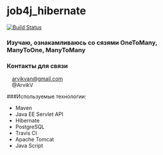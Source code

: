 # job4j_hibernate
[![Build Status](https://app.travis-ci.com/ArvikVan/job4j_hibernate.svg?branch=master)](https://app.travis-ci.com/ArvikVan/job4j_hibernate)
### Изучаю, ознакамливаюсь со сязями OneToMany, ManyToOne, ManyToMany 

### Контакты для связи<br>
<img src="https://img.icons8.com/clouds/100/000000/gmail-new.png" width="10"/> arvikvan@gmail.com<br>
<img src="https://img.icons8.com/color/100/000000/telegram-app--v2.png" width="10"/> @ArvikV

###Используемые технологии:
- Maven
- Java EE Servlet API
- Hibernate
- PostgreSQL
- Travis CI
- Apache Tomcat
- Java Script

